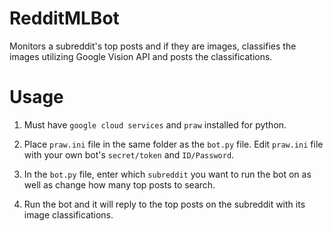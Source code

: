 # RedditMLBot
Monitors a subreddit's top posts and if they are images, classifies the images utilizing Google Vision API and posts the classifications.

# Usage
1. Must have `google cloud services` and `praw` installed for python.

2. Place `praw.ini` file in the same folder as the `bot.py` file. Edit `praw.ini` file with your own bot's `secret/token` and `ID/Password`.

3. In the `bot.py` file, enter which `subreddit` you want to run the bot on as well as change how many top posts to search.

4. Run the bot and it will reply to the top posts on the subreddit with its image classifications.
